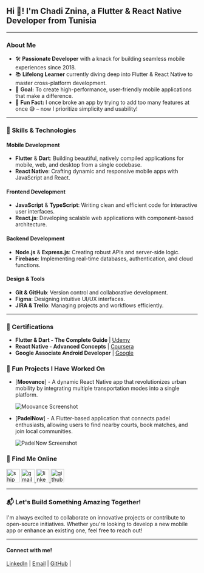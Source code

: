 <h2 align="left">Hi 👋! I'm Chadi Znina, a Flutter & React Native Developer from Tunisia</h2>

---

### About Me

- 🛠️ **Passionate Developer** with a knack for building seamless mobile experiences since 2018.
- 📚 **Lifelong Learner** currently diving deep into Flutter & React Native to master cross-platform development.
- 🎯 **Goal:** To create high-performance, user-friendly mobile applications that make a difference.
- 🎲 **Fun Fact:** I once broke an app by trying to add too many features at once 😅 – now I prioritize simplicity and usability!

---

### 🧰 Skills & Technologies

#### **Mobile Development**
- **Flutter** & **Dart**: Building beautiful, natively compiled applications for mobile, web, and desktop from a single codebase.
- **React Native**: Crafting dynamic and responsive mobile apps with JavaScript and React.

#### **Frontend Development**
- **JavaScript** & **TypeScript**: Writing clean and efficient code for interactive user interfaces.
- **React.js**: Developing scalable web applications with component-based architecture.

#### **Backend Development**
- **Node.js** & **Express.js**: Creating robust APIs and server-side logic.
- **Firebase**: Implementing real-time databases, authentication, and cloud functions.

#### **Design & Tools**
- **Git & GitHub**: Version control and collaborative development.
- **Figma**: Designing intuitive UI/UX interfaces.
- **JIRA & Trello**: Managing projects and workflows efficiently.

---

### 📜 Certifications

- **Flutter & Dart - The Complete Guide** | [Udemy](https://www.udemy.com/)
- **React Native - Advanced Concepts** | [Coursera](https://www.coursera.org/)
- **Google Associate Android Developer** | [Google](https://developers.google.com/)

### 🚀 Fun Projects I Have Worked On

- [**Moovance**] - A dynamic React Native app that revolutionizes urban mobility by integrating multiple transportation modes into a single platform.
  
  ![Moovance Screenshot](https://via.placeholder.com/400x200.png?text=Moovance+App+Screenshot)

- [**PadelNow**] -  A Flutter-based application that connects padel enthusiasts, allowing users to find nearby courts, book matches, and join local communities.
  
  ![PadelNow Screenshot](https://via.placeholder.com/400x200.png?text=PadelNow+App+Screenshot)


### 🔗 Find Me Online

<p align="left">
  <img src="https://forthebadge.com/images/badges/fuck-it-ship-it.svg" height="35" alt="ship it badge" />
  
  <a href="mailto:chadiznina20@gmail.com">
    <img src="https://img.shields.io/static/v1?message=Gmail&logo=gmail&label=&color=D14836&logoColor=white&labelColor=&style=for-the-badge" height="35" alt="gmail logo" />
  </a>
  <a href="https://www.linkedin.com/in/chadi-znina-217835149" target="_blank">
    <img src="https://img.shields.io/static/v1?message=LinkedIn&logo=linkedin&label=&color=0077B5&logoColor=white&labelColor=&style=for-the-badge" height="35" alt="linkedin logo" />
  </a>
  <a href="https://github.com/chadiznina" target="_blank">
    <img src="https://img.shields.io/static/v1?message=GitHub&logo=github&label=&color=181717&logoColor=white&labelColor=&style=for-the-badge" height="35" alt="github logo" />
  </a>
</p>

---

### 📬 Let's Build Something Amazing Together!

I'm always excited to collaborate on innovative projects or contribute to open-source initiatives. Whether you're looking to develop a new mobile app or enhance an existing one, feel free to reach out!

---

<h4 align="left">Connect with me!</h4>
<p align="left">
  <a href="https://www.linkedin.com/in/chadi-znina-217835149" target="_blank">LinkedIn</a> | 
  <a href="mailto:chadiznina20@gmail.com">Email</a> | 
  <a href="https://github.com/chadiznina" target="_blank">GitHub</a> | 
</p>
